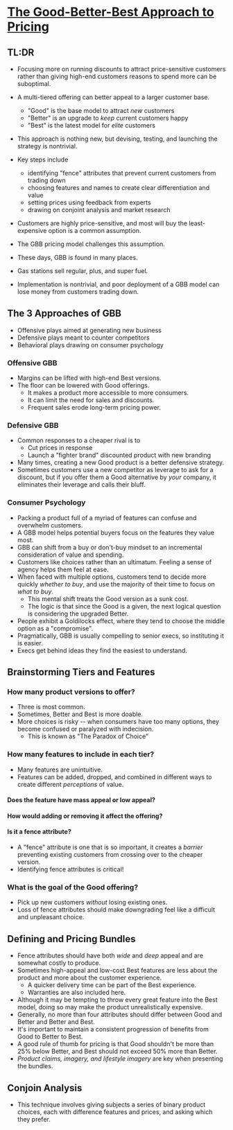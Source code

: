 # [The Good-Better-Best Approach to Pricing](https://hbr.org/2018/09/the-good-better-best-approach-to-pricing)

## TL:DR
- Focusing more on running discounts to attract price-sensitive customers rather than giving high-end customers reasons to spend more can be suboptimal.
- A multi-tiered offering can better appeal to a larger customer base.
  - "Good" is the base model to attract *new* customers
  - "Better" is an upgrade to *keep* current customers happy
  - "Best" is the latest model for *elite* customers
- This approach is nothing new, but devising, testing, and launching the strategy is nontrivial.
- Key steps include
  - identifying "fence" attributes that prevent current customers from trading down
  - choosing features and names to create clear differentiation and value
  - setting prices using feedback from experts
  - drawing on conjoint analysis and market research

- Customers are highly price-sensitive, and most will buy the least-expensive option is a common assumption.
- The GBB pricing model challenges this assumption.
- These days, GBB is found in many places.
- Gas stations sell regular, plus, and super fuel.
- Implementation is nontrivial, and poor deployment of a GBB model can lose money from customers trading down.

## The 3 Approaches of GBB
- Offensive plays aimed at generating new business
- Defensive plays meant to counter competitors
- Behavioral plays drawing on consumer psychology

### Offensive GBB
- Margins can be lifted with high-end Best versions.
- The floor can be lowered with Good offerings.
  - It makes a product more accessible to more consumers.
  - It can limit the need for sales and discounts.
  - Frequent sales erode long-term pricing power.

### Defensive GBB
- Common responses to a cheaper rival is to
  - Cut prices in response
  - Launch a "fighter brand" discounted product with new branding
- Many times, creating a new Good product is a better defensive strategy.
- Sometimes customers use a new competitor as leverage to ask for a discount, but if you offer them a Good alternative by *your* company, it eliminates their leverage and calls their bluff.

### Consumer Psychology
- Packing a product full of a myriad of features can confuse and overwhelm customers.
- A GBB model helps potential buyers focus on the features they value most.
- GBB can shift from a buy or don't-buy mindset to an incremental consideration of value and spending.
- Customers like choices rather than an ultimatum. Feeling a sense of agency helps them feel at ease.
- When faced with multiple options, customers tend to decide more quickly *whether to buy*, and use the majority of their time to focus on *what to buy*.
  - This mental shift treats the Good version as a sunk cost.
  - The logic is that since the Good is a given, the next logical question is considering the upgraded Better.
- People exhibit a Goldilocks effect, where they tend to choose the middle option as a "compromise".
- Pragmatically, GBB is usually compelling to senior execs, so instituting it is easier.
- Execs get behind ideas they find the easiest to understand.

## Brainstorming Tiers and Features
### How many product versions to offer?
- Three is most common.
- Sometimes, Better and Best is more doable.
- More choices is risky -- when consumers have too many options, they become confused or paralyzed with indecision.
  - This is known as "The Paradox of Choice"
### How many features to include in each tier?
- Many features are unintuitive.
- Features can be added, dropped, and combined in different ways to create different *perceptions* of value.
#### Does the feature have mass appeal or low appeal?
#### How would adding or removing it affect the offering?
#### Is it a fence attribute?
- A "fence" attribute is one that is so important, it creates a *barrier* preventing existing customers from crossing over to the cheaper version.
- Identifying fence attributes is critical!
### What is the goal of the Good offering?
- Pick up new customers *without* losing existing ones.
- Loss of fence attributes should make downgrading feel like a difficult and unpleasant choice.

## Defining and Pricing Bundles
- Fence attributes should have both *wide* and *deep* appeal and are somewhat costly to produce.
- Sometimes high-appeal and low-cost Best features are less about the product and more about the customer experience.
  - A quicker delivery time can be part of the Best experience.
  - Warranties are also included here.
- Although it may be tempting to throw every great feature into the Best model, doing so may make the product unrealistically expensive.
- Generally, no more than four attributes should differ between Good and Better and Better and Best.
- It's important to maintain a consistent progression of benefits from Good to Better to Best.
- A good rule of thumb for pricing is that Good shouldn't be more than 25% below Better, and Best should not exceed 50% more than Better.
- *Product claims, imagery, and lifestyle imagery* are key when presenting the bundles.

## Conjoin Analysis
- This technique involves giving subjects a series of binary product choices, each with difference features and prices, and asking which they prefer.